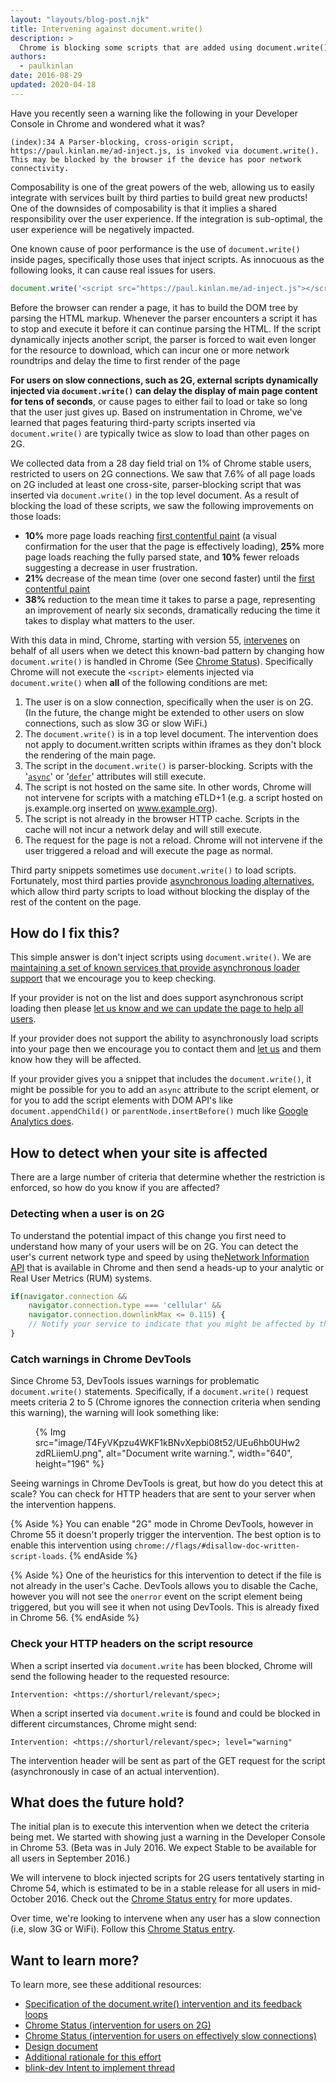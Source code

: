 ```yaml
---
layout: "layouts/blog-post.njk"
title: Intervening against document.write()
description: >
  Chrome is blocking some scripts that are added using document.write()
authors:
  - paulkinlan
date: 2016-08-29
updated: 2020-04-18
---
```


Have you recently seen a warning like the following in your Developer Console in
Chrome and wondered what it was?

```shell
(index):34 A Parser-blocking, cross-origin script,
https://paul.kinlan.me/ad-inject.js, is invoked via document.write().
This may be blocked by the browser if the device has poor network connectivity.
```

Composability is one of the great powers of the web, allowing us to easily
integrate with services built by third parties to build great new products! One
of the downsides of composability is that it implies a shared responsibility
over the user experience. If the integration is sub-optimal, the user experience
will be negatively impacted.

One known cause of poor performance is the use of `document.write()` inside pages,
specifically those uses that inject scripts. As innocuous as the following looks, it
can cause real issues for users.

```js
document.write('<script src="https://paul.kinlan.me/ad-inject.js"></script>');
```

Before the browser can render a page, it has to build the DOM tree by parsing the HTML markup.
Whenever the parser encounters a script it has to stop and execute it before it can continue
parsing the HTML. If the script dynamically injects another script, the parser is forced to wait
even longer for the resource to download, which can incur one or more network roundtrips and
delay the time to first render of the page

**For users on slow connections, such as 2G, external scripts dynamically injected via
`document.write()` can delay the display of main page content for tens of seconds**,
or cause pages to either fail to load or take so long that the user just gives
up. Based on instrumentation in Chrome, we've learned that pages featuring
third-party scripts inserted via `document.write()` are typically twice as slow to
load than other pages on 2G.

We collected data from a 28 day field trial on 1% of Chrome
stable users, restricted to users on 2G connections. We saw that 7.6% of all page loads
on 2G included at least one cross-site, parser-blocking script that was
inserted via `document.write()` in the top level document. As a result of blocking
the load of these scripts, we saw the following improvements on those loads:

* **10%** more page loads reaching
  [first contentful paint](https://docs.google.com/presentation/d/1AnZOscwm3kMPRkPfjS4V2VUzuNCFWh6cpK72eKCpviU/preview?slide=id.g146ced9404_0_231)
  (a visual confirmation for the user that the page is effectively loading),
  **25%** more page loads reaching the fully parsed state, and **10%** fewer reloads
  suggesting a decrease in user frustration.
* **21%** decrease of the mean time (over one second faster) until the
  [first contentful paint](https://docs.google.com/presentation/d/1AnZOscwm3kMPRkPfjS4V2VUzuNCFWh6cpK72eKCpviU/preview#slide=id.g146ced9404_0_231)
* **38%** reduction to the mean time it takes to parse a page, representing an
  improvement of nearly six seconds, dramatically reducing the time
  it takes to display what matters to the user.

With this data in mind, Chrome, starting with version 55,
[intervenes](https://github.com/WICG/interventions/issues/17) on behalf of all
users when we detect this known-bad pattern by changing how `document.write()` is
handled in Chrome (See [Chrome Status](https://www.chromestatus.com/feature/5718547946799104)).
Specifically Chrome will not execute the `<script>` elements injected via
`document.write()` when **all** of the following conditions are met:

1. The user is on a slow connection, specifically when the user is on 2G. (In
   the future, the change might be extended to other users on slow connections,
   such as slow 3G or slow WiFi.)
2. The `document.write()` is in a top level document. The intervention does not
   apply to document.written scripts within iframes as they don't block the
   rendering of the main page.
3. The script in the `document.write()` is parser-blocking. Scripts with
   the '[`async`](https://developer.mozilla.org/docs/Web/HTML/Element/script#attr-async)'
   or '[`defer`](https://developer.mozilla.org/docs/Web/HTML/Element/script#attr-defer)'
   attributes will still execute.
4. The script is not hosted on the same site. In other words, Chrome will
   not intervene for scripts with a matching eTLD+1 (e.g. a script hosted on
   js.example.org inserted on www.example.org).
5. The script is not already in the browser HTTP cache. Scripts in the cache
   will not incur a network delay and will still execute.
6. The request for the page is not a reload. Chrome will not intervene if the
   user triggered a reload and will execute the page as normal.

Third party snippets sometimes use `document.write()` to load scripts.
Fortunately, most third parties provide
[asynchronous loading alternatives](https://developers.google.com/web/fundamentals/primers/async-functions), which
allow third party scripts to load without blocking the display of the rest of
the content on the page.

## How do I fix this?

This simple answer is don't inject scripts using `document.write()`. We are
[maintaining a set of known services that provide asynchronous loader support](https://developers.google.com/web/fundamentals/primers/async-functions)
that we encourage you to keep checking.

If your provider is not on the list and does support asynchronous script loading
then please [let us know and we can update the page to help all users](https://docs.google.com/forms/d/e/1FAIpQLSdMQ7PfoVMob5OTXSgodoG5V1eNC5CyQ_qo4skbN62RDSEPcg/viewform).

If your provider does not support the ability to asynchronously load scripts
into your page then we encourage you to contact them and
[let us](https://docs.google.com/forms/d/e/1FAIpQLSdMQ7PfoVMob5OTXSgodoG5V1eNC5CyQ_qo4skbN62RDSEPcg/viewform)
and them know how they will be affected.

If your provider gives you a snippet that includes the `document.write()`, it
might be possible for you to add an `async` attribute to the script element, or
for you to add the script elements with DOM API's like `document.appendChild()`
or `parentNode.insertBefore()` much like
[Google Analytics does](https://developers.google.com/analytics/devguides/collection/analyticsjs/#the_javascript_tracking_snippet).

## How to detect when your site is affected

There are a large number of criteria that determine whether the restriction is enforced,
so how do you know if you are affected?

### Detecting when a user is on 2G

To understand the potential impact of this change you first need to understand
how many of your users will be on 2G. You can detect the user's current network type
and speed by using the[Network Information API](https://wicg.github.io/netinfo/) that
is available in Chrome and then send a heads-up to your analytic or Real User Metrics
(RUM) systems.

```js
if(navigator.connection &&
    navigator.connection.type === 'cellular' &&
    navigator.connection.downlinkMax <= 0.115) {
    // Notify your service to indicate that you might be affected by this restriction.
}
```

### Catch warnings in Chrome DevTools

Since Chrome 53, DevTools issues warnings for problematic `document.write()`
statements. Specifically, if a `document.write()` request meets criteria 2 to 5
(Chrome ignores the connection criteria when sending this warning), the warning will
look something like:

<figure>
{% Img src="image/T4FyVKpzu4WKF1kBNvXepbi08t52/UEu6hb0UHw2zdRLiiemU.png", alt="Document write warning.", width="640", height="196" %}
</figure>

Seeing warnings in Chrome DevTools is great, but how do you detect this at
scale? You can check for HTTP headers that are sent to your server when the
intervention happens.

{% Aside %}
You can enable "2G" mode in Chrome DevTools, however in Chrome 55 it doesn't properly
trigger the intervention. The best option is to enable this intervention
using `chrome://flags/#disallow-doc-written-script-loads`.
{% endAside %}

{% Aside %}
One of the heuristics for this intervention to detect if the file is not already in the user's
Cache. DevTools allows you to disable the Cache, however you will not see the `onerror` event
on the script element being triggered, but you will see it when not using DevTools. This is
already fixed in Chrome 56.
{% endAside %}

### Check your HTTP headers on the script resource

When a script inserted via `document.write` has been blocked, Chrome will send the
following header to the requested resource:

```http
Intervention: <https://shorturl/relevant/spec>;
```

When a script inserted via `document.write` is found and could be blocked in
different circumstances, Chrome might send:

```http
Intervention: <https://shorturl/relevant/spec>; level="warning"
```

The intervention header will be sent as part of the GET request for the script
(asynchronously in case of an actual intervention).

## What does the future hold?

The initial plan is to execute this intervention when we detect the criteria
being met.  We started with showing just a warning in the Developer Console in Chrome 53.
(Beta was in July 2016. We expect Stable to be available for all users in
September 2016.)

We will intervene to block injected scripts for 2G users tentatively starting in
Chrome 54, which is estimated to be in a stable release for all users in
mid-October 2016. Check out the
[Chrome Status entry](https://www.chromestatus.com/features/5718547946799104)
for more updates.

Over time, we're looking to intervene when any user has a slow connection (i.e,
slow 3G or WiFi). Follow this [Chrome Status entry](https://www.chromestatus.com/feature/5652436521844736).

## Want to learn more?

To learn more, see these additional resources:

* [Specification of the document.write() intervention and its feedback loops](https://github.com/WICG/interventions/issues/17#issuecomment-238477265)
* [Chrome Status (intervention for users on 2G)](https://www.chromestatus.com/feature/5718547946799104)
* [Chrome Status (intervention for users on effectively slow connections)](https://www.chromestatus.com/feature/5652436521844736)
* [Design document](https://docs.google.com/document/d/1dMJRQKTw75ZNdknP3pirSBH3koPl_IWHnxlcBuu4t_c/preview)
* [Additional rationale for this effort](https://docs.google.com/document/d/1dMJRQKTw75ZNdknP3pirSBH3koPl_IWHnxlcBuu4t_c/preview)
* [blink-dev Intent to implement thread](https://groups.google.com/a/chromium.org/forum/#!topic/blink-dev/HGh92uMX_kE/discussion)
